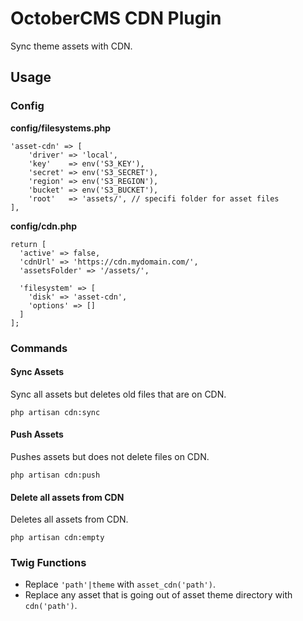 # OctoberCMS CDN Plugin
Sync theme assets with CDN.


## Usage

### Config

**config/filesystems.php**
```
'asset-cdn' => [
    'driver' => 'local',
    'key'    => env('S3_KEY'),
    'secret' => env('S3_SECRET'),
    'region' => env('S3_REGION'),
    'bucket' => env('S3_BUCKET'),
    'root'   => 'assets/', // specifi folder for asset files
],
```

**config/cdn.php**
```
return [
  'active' => false,
  'cdnUrl' => 'https://cdn.mydomain.com/',
  'assetsFolder' => '/assets/',

  'filesystem' => [
    'disk' => 'asset-cdn',
    'options' => []
  ]
];
```


### Commands

#### Sync Assets
Sync all assets but deletes old files that are on CDN.

```
php artisan cdn:sync
```

#### Push Assets
Pushes assets but does not delete files on CDN.

```
php artisan cdn:push
```

#### Delete all assets from CDN
Deletes all assets from CDN.

```
php artisan cdn:empty
```

### Twig Functions

- Replace `'path'|theme` with `asset_cdn('path')`.
- Replace any asset that is going out of asset theme directory with `cdn('path')`.